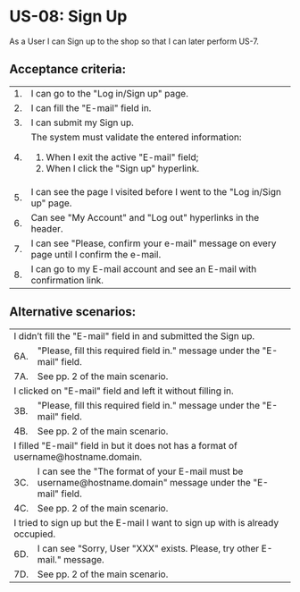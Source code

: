 # US-08: Sign Up

As a User I can Sign up to the shop so that I can later perform US-7.

## **Acceptance criteria:**

<table>
    <tr>
        <td>1.</td>
        <td>I can go to the "Log in/Sign up" page.</td>
    </tr>
    <tr>
        <td>2.</td>
        <td>I can fill the "E-mail" field in.</td>
    </tr>
    <tr>
        <td>3.</td>
        <td>I can submit my Sign up.</td>
    </tr>
    <tr>
        <td>4.</td>
        <td>The system must validate the entered information:
            <ol>
                <li>When I exit the active "E-mail" field;</li>
                <li>When I click the "Sign up" hyperlink. </li>
            </ol>
        </td>
    </tr>
    <tr>
        <td>5.</td>
        <td>I can see the page I visited before I went to the "Log in/Sign up" page.</td>
    </tr>
    <tr>
        <td>6.</td>
        <td>Can see "My Аccount" and "Log out" hyperlinks in the header.</td>
    </tr>
    <tr>
        <td>7.</td>
        <td>I can see "Please, confirm your e-mail" message on every page until I confirm the e-mail.</td>
    </tr>
    <tr>
        <td>8.</td>
        <td>I can go to my E-mail account and see an E-mail with confirmation link.</td>
    </tr>
    <!-- TODO: Add the confirmation link scenario. -->
</table>

## **Alternative scenarios:**

<table>
    <tr>
        <td colspan="2">I didn’t fill the "E-mail" field in and submitted the Sign up.</td>
    </tr>
    <tr>
        <td>6A.</td>
        <td>"Please, fill this required field in." message under the "E-mail" field.</td>  
    </tr>
    <tr>
        <td>7A.</td>
        <td>See pp. 2 of the main scenario.</td>  
    </tr>
    <tr>
        <td colspan="2">I clicked on "E-mail" field and left it without filling in.</td>
    </tr>
    <tr>
        <td>3B.</td>
        <td>"Please, fill this required field in." message under the "E-mail" field.</td>
    </tr>
    <tr>
        <td>4B.</td>
        <td>See pp. 2 of the main scenario.</td>
    </tr>
    <tr>
        <td colspan="2">I filled "E-mail" field in but it does not has a format of username@hostname.domain.</td>
    </tr>
    <tr>
        <td>3C.</td>
        <td>I can see the "The format of your E-mail must be username@hostname.domain" message under the "E-mail" field.</td>
    </tr>
    <tr>
        <td>4C.</td>
        <td>See pp. 2 of the main scenario.</td>
    </tr>
    <tr>
        <td colspan="2">I tried to sign up but the E-mail I want to sign up with is already occupied.</td>
    </tr>
    <tr>
        <td>6D.</td>
        <td>I can see "Sorry, User "XXX" exists. Please, try other E-mail." message.</td>
    </tr>
    <tr>
        <td>7D.</td>
        <td>See pp. 2 of the main scenario.</td>
    </tr> 
</table>
